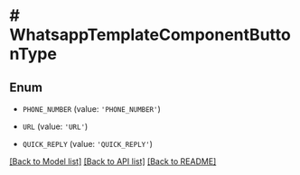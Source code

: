 # # WhatsappTemplateComponentButtonType

## Enum


* `PHONE_NUMBER` (value: `'PHONE_NUMBER'`)

* `URL` (value: `'URL'`)

* `QUICK_REPLY` (value: `'QUICK_REPLY'`)


[[Back to Model list]](../../README.md#models) [[Back to API list]](../../README.md#endpoints) [[Back to README]](../../README.md)
